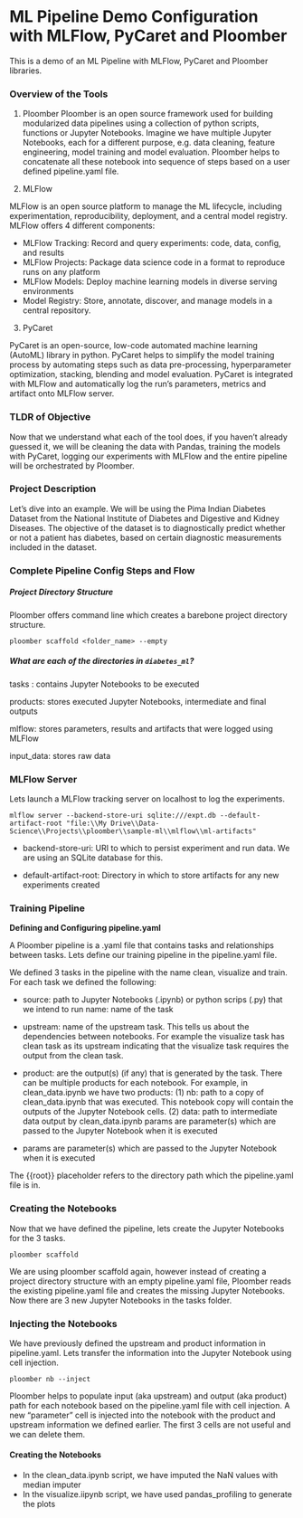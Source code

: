 ﻿# ML Pipeline Demo Configuration with MLFlow, PyCaret and Ploomber

This is a demo of an ML Pipeline with MLFlow, PyCaret and Ploomber libraries.

### Overview of the Tools

1. Ploomber
Ploomber is an open source framework used for building modularized data pipelines using a collection of python scripts, functions or Jupyter Notebooks. Imagine we have multiple Jupyter Notebooks, each for a different purpose, e.g. data cleaning, feature engineering, model training and model evaluation. Ploomber helps to concatenate all these notebook into sequence of steps based on a user defined pipeline.yaml file.

2. MLFlow

MLFlow is an open source platform to manage the ML lifecycle, including experimentation, reproducibility, deployment, and a central model registry. MLFlow offers 4 different components:

* MLFlow Tracking: Record and query experiments: code, data, config, and results
* MLFlow Projects: Package data science code in a format to reproduce runs on any platform
* MLFlow Models: Deploy machine learning models in diverse serving environments
* Model Registry: Store, annotate, discover, and manage models in a central repository.

3. PyCaret

PyCaret is an open-source, low-code automated machine learning (AutoML) library in python. PyCaret helps to simplify the model training process by automating steps such as data pre-processing, hyperparameter optimization, stacking, blending and model evaluation. PyCaret is integrated with MLFlow and automatically log the run’s parameters, metrics and artifact onto MLFlow server.

### TLDR of Objective

Now that we understand what each of the tool does, if you haven’t already guessed it, we will be cleaning the data with Pandas, training the models with PyCaret, logging our experiments with MLFlow and the entire pipeline will be orchestrated by Ploomber.

### Project Description

Let’s dive into an example. We will be using the Pima Indian Diabetes Dataset from the National Institute of Diabetes and Digestive and Kidney Diseases. The objective of the dataset is to diagnostically predict whether or not a patient has diabetes, based on certain diagnostic measurements included in the dataset.

### Complete Pipeline Config Steps and Flow

##### Project Directory Structure

Ploomber offers command line which creates a barebone project directory structure.

```
ploomber scaffold <folder_name> --empty

```

##### What are each of the directories in ```diabetes_ml```?

tasks : contains Jupyter Notebooks to be executed

products: stores executed Jupyter Notebooks, intermediate and final outputs

mlflow: stores parameters, results and artifacts that were logged using MLFlow

input_data: stores raw data

### MLFlow Server

Lets launch a MLFlow tracking server on localhost to log the experiments.

```cd sample-ml/mlflow
mlflow server --backend-store-uri sqlite:///expt.db --default-artifact-root "file:\\My Drive\\Data-Science\\Projects\\ploomber\\sample-ml\\mlflow\\ml-artifacts"
```

* backend-store-uri: URI to which to persist experiment and run data. We are using an SQLite database for this.

* default-artifact-root: Directory in which to store artifacts for any new experiments created

### Training Pipeline

**Defining and Configuring pipeline.yaml**

A Ploomber pipeline is a .yaml file that contains tasks and relationships between tasks. Lets define our training pipeline in the pipeline.yaml file.

We defined 3 tasks in the pipeline with the name clean, visualize and train. For each task we defined the following:

* source: path to Jupyter Notebooks (.ipynb) or python scrips (.py) that we intend to run
name: name of the task

* upstream: name of the upstream task. This tells us about the dependencies between notebooks. For example the visualize task has clean task as its upstream indicating that the visualize task requires the output from the clean task.

* product: are the output(s) (if any) that is generated by the task. There can be multiple products for each notebook. For example, in clean_data.ipynb we have two products: (1) nb: path to a copy of clean_data.ipynb that was executed. This notebook copy will contain the outputs of the Jupyter Notebook cells. (2) data: path to intermediate data output by clean_data.ipynb
params are parameter(s) which are passed to the Jupyter Notebook when it is executed

* params are parameter(s) which are passed to the Jupyter Notebook when it is executed

The {{root}} placeholder refers to the directory path which the pipeline.yaml file is in.

### Creating the Notebooks

Now that we have defined the pipeline, lets create the Jupyter Notebooks for the 3 tasks.

```
ploomber scaffold
```

We are using ploomber scaffold again, however instead of creating a project directory structure with an empty pipeline.yaml file, Ploomber reads the existing pipeline.yaml file and creates the missing Jupyter Notebooks. Now there are 3 new Jupyter Notebooks in the tasks folder.

### Injecting the Notebooks

We have previously defined the upstream and product information in pipeline.yaml. Lets transfer the information into the Jupyter Notebook using cell injection.

```
ploomber nb --inject
```

Ploomber helps to populate input (aka upstream) and output (aka product) path for each notebook based on the pipeline.yaml file with cell injection. A new “parameter” cell is injected into the notebook with the product and upstream information we defined earlier. The first 3 cells are not useful and we can delete them.

#### Creating the Notebooks

* In the clean_data.ipynb script, we have imputed the NaN values with median imputer
* In the visualize.iipynb script, we have used pandas_profiling to generate the plots